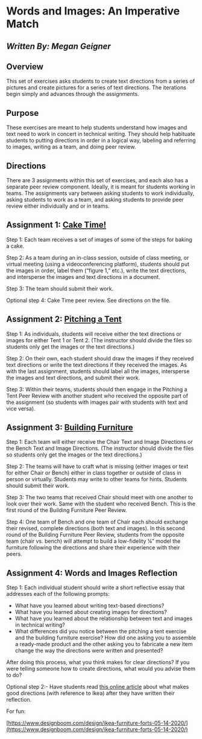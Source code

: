 # Words and Images: An Imperative Match

## _Written By: Megan Geigner_

## Overview

This set of exercises asks students to create text directions from a series of pictures and create pictures for a series of text directions. The iterations begin simply and advances through the assignments.

## Purpose

These exercises are meant to help students understand how images and text need to work in concert in technical writing. They should help habituate students to putting directions in order in a logical way, labeling and referring to images, writing as a team, and doing peer review.

## Directions

There are 3 assignments within this set of exercises, and each also has a separate peer review component. Ideally, it is meant for students working in teams. The assignments vary between asking students to work individually, asking students to work as a team, and asking students to provide peer review either individually and or in teams.

## Assignment 1: [Cake Time!](caketime.md)

Step 1: Each team receives a set of images of some of the steps for baking a cake.

Step 2: As a team during an in-class session, outside of class meeting, or virtual meeting (using a videoconferencing platform), students should put the images in order, label them (“figure 1,” etc.), write the text directions, and intersperse the images and text directions in a document.

Step 3: The team should submit their work.

Optional step 4: Cake Time peer review. See directions on the file.

## Assignment 2: [Pitching a Tent](pitchingtent.md)

Step 1: As individuals, students will receive either the text directions or images for either Tent 1 or Tent 2. (The instructor should divide the files so students only get the images or the text directions.)

Step 2: On their own, each student should draw the images if they received text directions or write the text directions if they received the images. As with the last assignment, students should label all the images, intersperse the images and text directions, and submit their work.

Step 3: Within their teams, students should then engage in the Pitching a Tent Peer Review with another student who received the opposite part of the assignment (so students with images pair with students with text and vice versa).

## Assignment 3: [Building Furniture](buildingfurniture.md)

Step 1: Each team will either receive the Chair Text and Image Directions or the Bench Text and Image Directions. (The instructor should divide the files so students only get the images or the text directions.)

Step 2: The teams will have to craft what is missing (either images or text for either Chair or Bench) either in class together or outside of class in person or virtually. Students may write to other teams for hints. Students should submit their work.

Step 3: The two teams that received Chair should meet with one another to look over their work. Same with the student who received Bench. This is the first round of the Building Furniture Peer Review.

Step 4: One team of Bench and one team of Chair each should exchange their revised, complete directions (both text and images). In this second round of the Building Furniture Peer Review, students from the opposite team (chair vs. bench) will attempt to build a low-fidelity ¼” model the furniture following the directions and share their experience with their peers.

## Assignment 4: Words and Images Reflection

Step 1: Each individual student should write a short reflective essay that addresses each of the following prompts:

- What have you learned about writing text-based directions?
- What have you learned about creating images for directions?
- What have you learned about the relationship between text and images in technical writing?
- What differences did you notice between the pitching a tent exercise and the building furniture exercise? How did one asking you to assemble a ready-made product and the other asking you to fabricate a new item change the way the directions were written and presented?

After doing this process, what you think makes for clear directions? If you were telling someone how to create directions, what would you advise them to do?

Optional step 2:- Have students read [this online article](https://instrktiv.com/en/ikea-manual/) about what makes good directions (with reference to Ikea) after they have written their reflection.

For fun:

[https://www.designboom.com/design/ikea-furniture-forts-05-14-2020/](https://www.designboom.com/design/ikea-furniture-forts-05-14-2020/)

